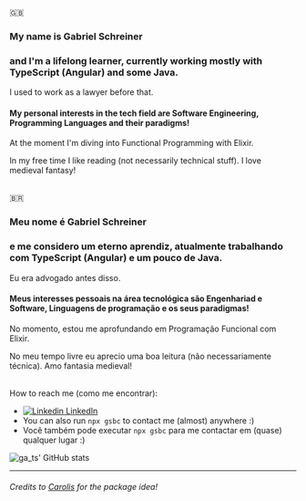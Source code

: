 
:uk:
### My name is **Gabriel Schreiner** 

### and I'm a lifelong learner, currently working mostly with TypeScript (Angular) and some Java. 
I used to work as a lawyer before that.

#### My personal interests in the tech field are Software Engineering, Programming Languages and their paradigms!
At the moment I'm diving into Functional Programming with Elixir.

In my free time I like reading (not necessarily technical stuff). I love medieval fantasy!
</br></br>

:brazil:
### Meu nome é **Gabriel Schreiner**

### e me considero um eterno aprendiz, atualmente trabalhando com TypeScript (Angular) e um pouco de Java.
Eu era advogado antes disso.

#### Meus interesses pessoais na área tecnológica são Engenhariad e Software, Linguagens de programação e os seus paradigmas!
No momento, estou me aprofundando em Programação Funcional com Elixir.

No meu tempo livre eu aprecio uma boa leitura (não necessariamente técnica). Amo fantasia medieval!
</br><br>

How to reach me (como me encontrar):
  - [![Linkedin](https://i.stack.imgur.com/gVE0j.png) LinkedIn](https://www.linkedin.com/in/gabriel-schreiner)
  - You can also run `npx gsbc` to contact me (almost) anywhere :)
  - Você também pode executar `npx gsbc` para me contactar em (quase) qualquer lugar :)

![ga_ts' GitHub stats](https://github-readme-stats.vercel.app/api?username=gsbcamargo&show_icons=true&theme=radical)

---



###### Credits to [Carolis](https://github.com/Carolis) for the package idea!
